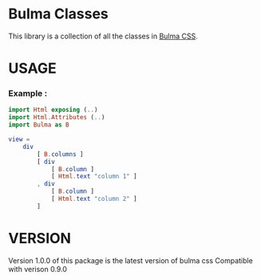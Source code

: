# Bulma Classes
This library is a collection of all the classes in [Bulma CSS](https://bulma.io).

# USAGE

### Example :

```elm
import Html exposing (..)
import Html.Attributes (..)
import Bulma as B

view =
    div
        [ B.columns ]
        [ div
            [ B.column ]
            [ Html.text "column 1" ]
        , div
            [ B.column ]
            [ Html.text "column 2" ]
        ]
```

# VERSION

Version 1.0.0 of this package is the latest version of bulma css Compatible with verison 0.9.0